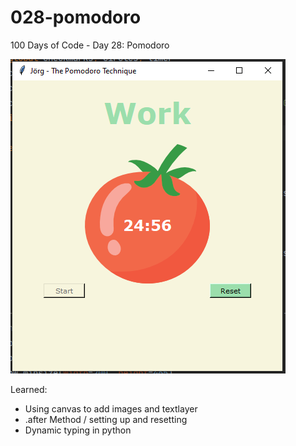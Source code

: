 # 028-pomodoro
100 Days of Code - Day 28: Pomodoro

![sample](img/sample.PNG)

Learned:
- Using canvas to add images and textlayer
- .after Method / setting up and resetting
- Dynamic typing in python

